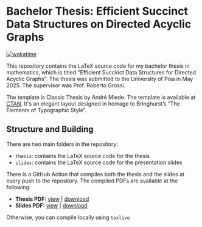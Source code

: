 # Bachelor Thesis: Efficient Succinct Data Structures on Directed Acyclic Graphs

[![wakatime](https://wakatime.com/badge/user/a3116382-7adb-43ba-9490-83130c4b22c5/project/018ebd45-201a-404c-b8b8-af69654df925.svg)](https://wakatime.com/badge/user/a3116382-7adb-43ba-9490-83130c4b22c5/project/018ebd45-201a-404c-b8b8-af69654df925)

This repository contains the LaTeX source code for my bachelor thesis in mathematics, which is titled "Efficient Succinct Data Structures for Directed Acyclic Graphs". The thesis was submitted to the University of Pisa in May 2025. The supervisor was Prof. Roberto Grossi.

The template is Classic Thesis by André Miede. The template is available at [CTAN](https://ctan.org/pkg/classicthesis?lang=en). It's an elegant layout designed in homage to Bringhurst’s “The Elements of Typographic Style”.

## Structure and Building

There are two main folders in the repository:

- `thesis`: contains the LaTeX source code for the thesis
- `slides`: contains the LaTeX source code for the presentation slides

There is a GitHub Action that compiles both the thesis and the slides at every push to the repository. The compiled PDFs are available at the following:

- **Thesis PDF:** [view](https://github.com/lukefleed/bachelor-thesis/blob/build/main.pdf) | [download](https://github.com/lukefleed/bachelor-thesis/raw/build/main.pdf)
- **Slides PDF:** [view](https://github.com/lukefleed/bachelor-thesis/blob/build/thesis_slides.pdf) | [download](https://github.com/lukefleed/bachelor-thesis/raw/build/thesis_slides.pdf)

Otherwise, you can compile locally using `texlive`
